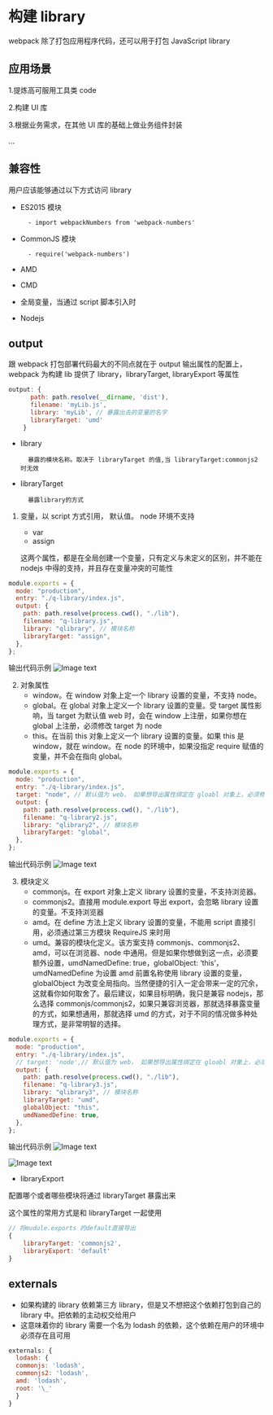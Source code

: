 # 构建 library

webpack 除了打包应用程序代码，还可以用于打包 JavaScript library

## 应用场景

1.提炼高可服用工具类 code

2.构建 UI 库

3.根据业务需求，在其他 UI 库的基础上做业务组件封装

...

## 兼容性

用户应该能够通过以下方式访问 library

- ES2015 模块

      	- import webpackNumbers from 'webpack-numbers'

- CommonJS 模块

      	- require('webpack-numbers')

- AMD
- CMD
- 全局变量，当通过 script 脚本引入时
- Nodejs

## output

跟 webpack 打包部署代码最大的不同点就在于 output 输出属性的配置上，webpack 为构建 lib 提供了 library，libraryTarget, libraryExport 等属性

```javascript
output: {
      path: path.resolve(__dirname, 'dist'),
      filename: 'myLib.js',
      library: 'myLib', // 暴露出去的变量的名字
      libraryTarget: 'umd'
    }
```

- library

      	暴露的模块名称。取决于 libraryTarget 的值,当 libraryTarget:commonjs2 时无效

- libraryTarget

      	暴露library的方式

1. 变量，以 script 方式引用， 默认值。 node 环境不支持

   - var
   - assign

   这两个属性，都是在全局创建一个变量，只有定义与未定义的区别，并不能在 nodejs 中得的支持，并且存在变量冲突的可能性

```javascript
module.exports = {
  mode: "production",
  entry: "./q-library/index.js",
  output: {
    path: path.resolve(process.cwd(), "./lib"),
    filename: "q-library.js",
    library: "qlibrary", // 模块名称
    libraryTarget: "assign",
  },
};
```

输出代码示例
![Image text](https://github.com/qinzhiwei1993/webpack-npmlib/raw/master/docs/images/WX20200529-230205%402x.png)

2. 对象属性
   - window。在 window 对象上定一个 library 设置的变量，不支持 node。
   - global。在 global 对象上定义一个 library 设置的变量。受 target 属性影响，当 target 为默认值 web 时，会在 window 上注册，如果你想在 global 上注册，必须修改 target 为 node
   - this。在当前 this 对象上定义一个 library 设置的变量。如果 this 是 window，就在 window。在 node 的环境中，如果没指定 require 赋值的变量，并不会在指向 global。

```javascript
module.exports = {
  mode: "production",
  entry: "./q-library/index.js",
  target: "node", // 默认值为 web， 如果想导出属性绑定在 gloabl 对象上，必须修改此属性为 node
  output: {
    path: path.resolve(process.cwd(), "./lib"),
    filename: "q-library2.js",
    library: "qlibrary2", // 模块名称
    libraryTarget: "global",
  },
};
```

输出代码示例
![Image text](https://github.com/qinzhiwei1993/webpack-npmlib/raw/master/docs/images/WX20200529-232244@2x.png)

3. 模块定义
   - commonjs。在 export 对象上定义 library 设置的变量，不支持浏览器。
   - commonjs2。直接用 module.export 导出 export，会忽略 library 设置的变量。不支持浏览器
   - amd。在 define 方法上定义 library 设置的变量，不能用 script 直接引用，必须通过第三方模块 RequireJS 来时用
   - umd。兼容的模块化定义。该方案支持 commonjs、commonjs2、amd，可以在浏览器、node 中通用。但是如果你想做到这一点，必须要额外设置，umdNamedDefine: true，globalObject: ‘this’，umdNamedDefine 为设置 amd 前置名称使用 library 设置的变量，globalObject 为改变全局指向。当然便捷的引入一定会带来一定的冗余，这就看你如何取舍了。最后建议，如果目标明确，我只是兼容 nodejs，那么选择 commonjs/commonjs2，如果只兼容浏览器，那就选择暴露变量的方式，如果想通用，那就选择 umd 的方式，对于不同的情况做多种处理方式，是非常明智的选择。

```javascript
module.exports = {
  mode: "production",
  entry: "./q-library/index.js",
  // target: 'node',// 默认值为 web， 如果想导出属性绑定在 gloabl 对象上，必须修改此属性为 node
  output: {
    path: path.resolve(process.cwd(), "./lib"),
    filename: "q-library3.js",
    library: "qlibrary3", // 模块名称
    libraryTarget: "umd",
    globalObject: "this",
    umdNamedDefine: true,
  },
};
```

输出代码示例
![Image text](https://github.com/qinzhiwei1993/webpack-npmlib/raw/master/docs/images/WX20200529-232630@2x.png)

![Image text](https://github.com/qinzhiwei1993/webpack-npmlib/raw/master/docs/images/WX20200529-232811@2x.png)

- libraryExport

配置哪个或者哪些模块将通过 libraryTarget 暴露出来

这个属性的常用方式是和 libraryTarget 一起使用

```javascript
// 将mudule.exports 的default直接导出
{
	libraryTarget: 'commonjs2',
	libraryExport: 'default'
}
```

## externals

- 如果构建的 library 依赖第三方 library，但是又不想把这个依赖打包到自己的 library 中。把依赖的主动权交给用户
- 这意味着你的 library 需要一个名为 lodash 的依赖，这个依赖在用户的环境中必须存在且可用

```javascript
externals: {
  lodash: {
  commonjs: 'lodash',
  commonjs2: 'lodash',
  amd: 'lodash',
  root: '\_'
  }
}
```

